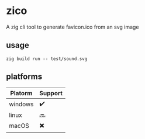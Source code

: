 # zico
A zig cli tool to generate favicon.ico from an svg image

## usage

```
zig build run -- test/sound.svg
```

## platforms
| Platorm | Support                  |
|---------|--------------------------|
| windows | :heavy_check_mark:       |
| linux   | :soon:                   |
| macOS   | :heavy_multiplication_x: |

